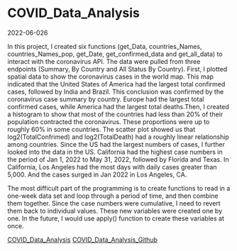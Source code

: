 COVID_Data_Analysis
================
2022-06-026

In this project, I created six functions (get_Data, countries_Names, countries_Names_pop, get_Date, get_confirmed_data and  get_all_data) to interact with the coronavirus API. The data were pulled from three endpoints (Summary, By Country and All Status By Country). First, I plotted spatial data to show the coronavirus cases in the world map. This map indicated that the United States of America had the largest total confirmed cases, followed by India and Brazil. This conclusion was confirmed by the coronavirus case summary by country.  Europe had the largest total confirmed cases, while America had the largest total deaths.Then, I created a histogram to show that most of the countries had less than 20% of their population contracted the coronavirus. These proportions were up to roughly 60% in some countries. The scatter plot showed us that log2(TotalConfrimed) and log2(TotalDeath) had a roughly linear relationship among countries. Since the US had the largest numbers of cases, I further looked into the data in the US. California had the highest case numbers in the period of Jan 1, 2022 to May 31, 2022, followed by Florida and Texas. In California, Los Angeles had the most days with daily cases greater than 5,000. And the cases surged in Jan 2022 in Los Angeles, CA.

The most difficult part of the programming is to create functions to read in a one-week data set and loop through a period of time, and then combine them together. Since the case numbers were cumulative, I need to revert them back to individual values. These new variables were created one by one. In the future, I would use apply() function to create these variables at once.

[COVID_Data_Analysis](https://oaktreetrail.github.io/ST558_Project_1/)
[COVID_Data_Analysis_Github](https://github.com/oaktreetrail/ST558_Project_1)

